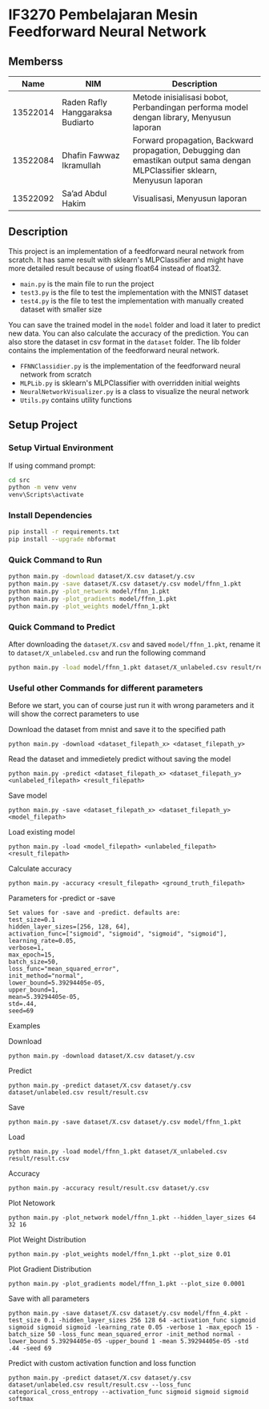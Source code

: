 # IF3270 Pembelajaran Mesin Feedforward Neural Network

## Memberss
| Name | NIM | Description |
| --- | --- | --- |
| 13522014 | Raden Rafly Hanggaraksa Budiarto | Metode inisialisasi bobot, Perbandingan performa model dengan library, Menyusun laporan |
| 13522084 | Dhafin Fawwaz Ikramullah | Forward propagation, Backward propagation, Debugging dan emastikan output sama dengan MLPClassifier sklearn, Menyusun laporan |
| 13522092 | Sa’ad Abdul Hakim | Visualisasi, Menyusun laporan |

## Description
This project is an implementation of a feedforward neural network from scratch. It has same result with sklearn's MLPClassifier and might have more detailed result because of using float64 instead of float32. 
- `main.py` is the main file to run the project
- `test3.py` is the file to test the implementation with the MNIST dataset
- `test4.py` is the file to test the implementation with manually created dataset with smaller size

You can save the trained model in the `model` folder and load it later to predict new data. You can also calculate the accuracy of the prediction. You can also store the dataset in csv format in the `dataset` folder. The lib folder contains the implementation of the feedforward neural network.
- `FFNNClassidier.py` is the implementation of the feedforward neural network from scratch
- `MLPLib.py` is sklearn's MLPClassifier with overridden initial weights
- `NeuralNetworkVisualizer.py` is a class to visualize the neural network
- `Utils.py` contains utility functions



## Setup Project

### Setup Virtual Environment

If using command prompt:
```bash
cd src
python -m venv venv
venv\Scripts\activate
```
### Install Dependencies
```bash
pip install -r requirements.txt
pip install --upgrade nbformat
```

### Quick Command to Run
```bash
python main.py -download dataset/X.csv dataset/y.csv
python main.py -save dataset/X.csv dataset/y.csv model/ffnn_1.pkt
python main.py -plot_network model/ffnn_1.pkt
python main.py -plot_gradients model/ffnn_1.pkt
python main.py -plot_weights model/ffnn_1.pkt
```

### Quick Command to Predict
After downloading the `dataset/X.csv` and saved `model/ffnn_1.pkt`, rename it to `dataset/X_unlabeled.csv` and run the following command
```bash
python main.py -load model/ffnn_1.pkt dataset/X_unlabeled.csv result/result.csv
```


### Useful other Commands for different parameters
Before we start, you can of course just run it with wrong parameters and it will show the correct parameters to use

Download the dataset from mnist and save it to the specified path
```
python main.py -download <dataset_filepath_x> <dataset_filepath_y>
```

Read the dataset and immedietely predict without saving the model
```
python main.py -predict <dataset_filepath_x> <dataset_filepath_y> <unlabeled_filepath> <result_filepath>
```

Save model
```
python main.py -save <dataset_filepath_x> <dataset_filepath_y> <model_filepath>
```

Load existing model
```
python main.py -load <model_filepath> <unlabeled_filepath> <result_filepath>
```

Calculate accuracy
```
python main.py -accuracy <result_filepath> <ground_truth_filepath>
```

Parameters for -predict or -save
```
Set values for -save and -predict. defaults are:
test_size=0.1
hidden_layer_sizes=[256, 128, 64],
activation_func=["sigmoid", "sigmoid", "sigmoid", "sigmoid"],
learning_rate=0.05,
verbose=1,
max_epoch=15,
batch_size=50,
loss_func="mean_squared_error",
init_method="normal",
lower_bound=5.39294405e-05,
upper_bound=1,
mean=5.39294405e-05,
std=.44,
seed=69
```


Examples

Download
```
python main.py -download dataset/X.csv dataset/y.csv
```

Predict
```
python main.py -predict dataset/X.csv dataset/y.csv dataset/unlabeled.csv result/result.csv
```

Save
```
python main.py -save dataset/X.csv dataset/y.csv model/ffnn_1.pkt
```

Load
```
python main.py -load model/ffnn_1.pkt dataset/X_unlabeled.csv result/result.csv
```

Accuracy
```
python main.py -accuracy result/result.csv dataset/y.csv
```

Plot Netowork
```
python main.py -plot_network model/ffnn_1.pkt --hidden_layer_sizes 64 32 16
```

Plot Weight Distribution
```
python main.py -plot_weights model/ffnn_1.pkt --plot_size 0.01
```

Plot Gradient Distribution
```
python main.py -plot_gradients model/ffnn_1.pkt --plot_size 0.0001
```

Save with all parameters
```
python main.py -save dataset/X.csv dataset/y.csv model/ffnn_4.pkt -test_size 0.1 -hidden_layer_sizes 256 128 64 -activation_func sigmoid sigmoid sigmoid sigmoid -learning_rate 0.05 -verbose 1 -max_epoch 15 -batch_size 50 -loss_func mean_squared_error -init_method normal -lower_bound 5.39294405e-05 -upper_bound 1 -mean 5.39294405e-05 -std .44 -seed 69
```


Predict with custom activation function and loss function
```
python main.py -predict dataset/X.csv dataset/y.csv dataset/unlabeled.csv result/result.csv --loss_func categorical_cross_entropy --activation_func sigmoid sigmoid sigmoid softmax
```

